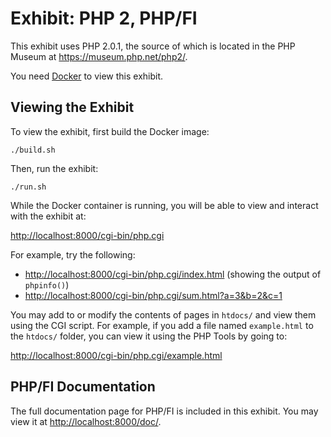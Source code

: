 # Exhibit: PHP 2, PHP/FI

This exhibit uses PHP 2.0.1, the source of which is located in the PHP
Museum at <https://museum.php.net/php2/>.

You need [Docker](https://www.docker.com/) to view this exhibit.

## Viewing the Exhibit

To view the exhibit, first build the Docker image:

```shell
./build.sh
```

Then, run the exhibit:

```shell
./run.sh
```

While the Docker container is running, you will be able to view and interact
with the exhibit at:

<http://localhost:8000/cgi-bin/php.cgi>

For example, try the following:

* <http://localhost:8000/cgi-bin/php.cgi/index.html> (showing the output of `phpinfo()`)
* <http://localhost:8000/cgi-bin/php.cgi/sum.html?a=3&b=2&c=1>

You may add to or modify the contents of pages in `htdocs/` and view them using
the CGI script. For example, if you add a file named `example.html` to the
`htdocs/` folder, you can view it using the PHP Tools by going to:

<http://localhost:8000/cgi-bin/php.cgi/example.html>

## PHP/FI Documentation

The full documentation page for PHP/FI is included in this exhibit. You may view
it at <http://localhost:8000/doc/>.
